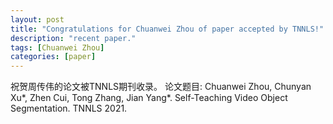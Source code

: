 ```yaml
---
layout: post
title: "Congratulations for Chuanwei Zhou of paper accepted by TNNLS!"
description: "recent paper."
tags: [Chuanwei Zhou]
categories: [paper]
---
```

祝贺周传伟的论文被TNNLS期刊收录。
论文题目: Chuanwei Zhou, Chunyan Xu*, Zhen Cui, Tong Zhang, Jian Yang*. Self-Teaching Video Object Segmentation. TNNLS 2021.

